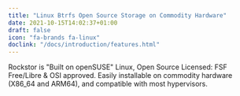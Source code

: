 ```yaml
---
title: "Linux Btrfs Open Source Storage on Commodity Hardware"
date: 2021-10-15T14:02:37+01:00
draft: false
icon: "fa-brands fa-linux"
doclink: "/docs/introduction/features.html"
---
```


Rockstor is "Built on openSUSE" Linux, Open Source Licensed: FSF Free/Libre & OSI approved.
Easily installable on commodity hardware (X86_64 and ARM64), and compatible with most hypervisors.